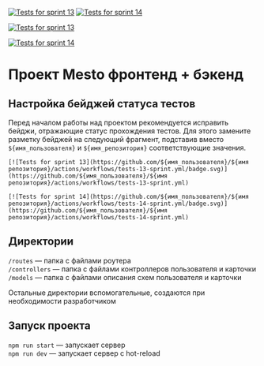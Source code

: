 [![Tests for sprint 13](https://github.com/vasiliy-muravev/express-mesto-gha/actions/workflows/tests-13-sprint.yml/badge.svg)](https://github.com/vasiliy-muravev/express-mesto-gha/actions/workflows/tests-13-sprint.yml) [![Tests for sprint 14](https://github.com/vasiliy-muravev/express-mesto-gha/actions/workflows/tests-14-sprint.yml/badge.svg)](https://github.com/vasiliy-muravev/express-mesto-gha/actions/workflows/tests-14-sprint.yml)

[![Tests for sprint 13](https://github.com/vasiliy-muravev/express-mesto-gha/actions/workflows/tests-13-sprint.yml/badge.svg)](https://github.com/vasiliy-muravev/express-mesto-gha/actions/workflows/tests-13-sprint.yml)

[![Tests for sprint 14](https://github.com/vasiliy-muravev/express-mesto-gha/actions/workflows/tests-14-sprint.yml/badge.svg)](https://github.com/vasiliy-muravev/express-mesto-gha/actions/workflows/tests-14-sprint.yml)

# Проект Mesto фронтенд + бэкенд



## Настройка бейджей статуса тестов
Перед началом работы над проектом рекомендуется исправить бейджи, отражающие статус прохождения тестов.
Для этого замените разметку бейджей на следующий фрагмент, подставив вместо `${имя_пользователя}` и `${имя_репозитория}` соответствующие значения.

```
[![Tests for sprint 13](https://github.com/${имя_пользователя}/${имя репозитория}/actions/workflows/tests-13-sprint.yml/badge.svg)](https://github.com/${имя_пользователя}/${имя репозитория}/actions/workflows/tests-13-sprint.yml) 

[![Tests for sprint 14](https://github.com/${имя_пользователя}/${имя репозитория}/actions/workflows/tests-14-sprint.yml/badge.svg)](https://github.com/${имя_пользователя}/${имя репозитория}/actions/workflows/tests-14-sprint.yml)
```


## Директории

`/routes` — папка с файлами роутера  
`/controllers` — папка с файлами контроллеров пользователя и карточки   
`/models` — папка с файлами описания схем пользователя и карточки  
  
Остальные директории вспомогательные, создаются при необходимости разработчиком

## Запуск проекта

`npm run start` — запускает сервер   
`npm run dev` — запускает сервер с hot-reload
